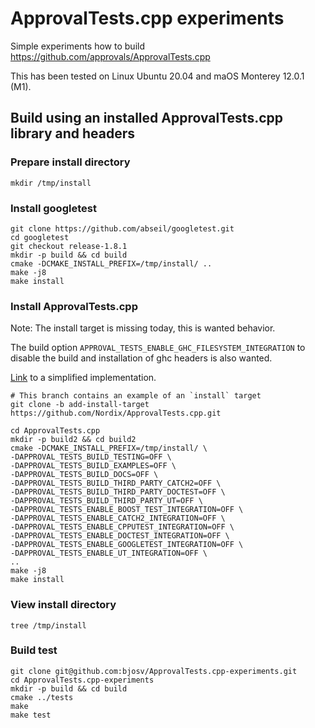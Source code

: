 # ApprovalTests.cpp experiments

Simple experiments how to build https://github.com/approvals/ApprovalTests.cpp

This has been tested on Linux Ubuntu 20.04 and maOS Monterey 12.0.1 (M1).

## Build using an installed ApprovalTests.cpp library and headers

### Prepare install directory
```
mkdir /tmp/install
```

### Install googletest
```
git clone https://github.com/abseil/googletest.git
cd googletest
git checkout release-1.8.1
mkdir -p build && cd build
cmake -DCMAKE_INSTALL_PREFIX=/tmp/install/ ..
make -j8
make install
```

### Install ApprovalTests.cpp

Note: The install target is missing today, this is wanted behavior.

The build option `APPROVAL_TESTS_ENABLE_GHC_FILESYSTEM_INTEGRATION` to disable the build and installation of ghc headers is also wanted.

[Link](https://github.com/Nordix/ApprovalTests.cpp/commit/37b5797bacfef01763e9d08a7199c6f4e2f75134) to a simplified implementation.

```
# This branch contains an example of an `install` target
git clone -b add-install-target https://github.com/Nordix/ApprovalTests.cpp.git

cd ApprovalTests.cpp
mkdir -p build2 && cd build2
cmake -DCMAKE_INSTALL_PREFIX=/tmp/install/ \
-DAPPROVAL_TESTS_BUILD_TESTING=OFF \
-DAPPROVAL_TESTS_BUILD_EXAMPLES=OFF \
-DAPPROVAL_TESTS_BUILD_DOCS=OFF \
-DAPPROVAL_TESTS_BUILD_THIRD_PARTY_CATCH2=OFF \
-DAPPROVAL_TESTS_BUILD_THIRD_PARTY_DOCTEST=OFF \
-DAPPROVAL_TESTS_BUILD_THIRD_PARTY_UT=OFF \
-DAPPROVAL_TESTS_ENABLE_BOOST_TEST_INTEGRATION=OFF \
-DAPPROVAL_TESTS_ENABLE_CATCH2_INTEGRATION=OFF \
-DAPPROVAL_TESTS_ENABLE_CPPUTEST_INTEGRATION=OFF \
-DAPPROVAL_TESTS_ENABLE_DOCTEST_INTEGRATION=OFF \
-DAPPROVAL_TESTS_ENABLE_GOOGLETEST_INTEGRATION=OFF \
-DAPPROVAL_TESTS_ENABLE_UT_INTEGRATION=OFF \
..
make -j8
make install
```

### View install directory
```
tree /tmp/install
```

### Build test
```
git clone git@github.com:bjosv/ApprovalTests.cpp-experiments.git
cd ApprovalTests.cpp-experiments
mkdir -p build && cd build
cmake ../tests
make
make test
```
